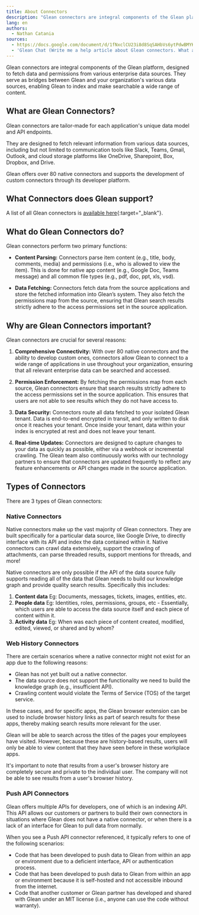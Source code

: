 ```yaml
---
title: About Connectors
description: "Glean connectors are integral components of the Glean platform, designed to fetch data and permissions from various enterprise data sources."
lang: en
authors:
  - Nathan Catania
sources:
  - https://docs.google.com/document/d/1fNxclCU23i8d8SqSAHbVs6ytPdwBMYK8um6aeMIJgwE/edit
  - 'Glean Chat (Write me a help article about Glean connectors. What are they, what do they do, why are they important, etc. Do not target any one specific connector. This is to be used as an "about" or "overview" page for all connectors.)'
---
```




Glean connectors are integral components of the Glean platform, designed to fetch data and permissions from various enterprise data sources. They serve as bridges between Glean and your organization's various data sources, enabling Glean to index and make searchable a wide range of content.

## What are Glean Connectors?
Glean connectors are tailor-made for each application's unique data model and API endpoints.

They are designed to fetch relevant information from various data sources, including but not limited to communication tools like Slack, Teams, Gmail, Outlook, and cloud storage platforms like OneDrive, Sharepoint, Box, Dropbox, and Drive.

Glean offers over 80 native connectors and supports the development of custom connectors through its developer platform.


## What Connectors does Glean support?
A list of all Glean connectors is [available here](https://www.glean.com/connectors){:target="_blank"}.


## What do Glean Connectors do?
Glean connectors perform two primary functions:

* **Content Parsing:** Connectors parse item content (e.g., title, body, comments, media) and permissions (i.e., who is allowed to view the item). This is done for native app content (e.g., Google Doc, Teams message) and all common file types (e.g., pdf, doc, ppt, xls, vsd).

* **Data Fetching:** Connectors fetch data from the source applications and store the fetched information into Glean’s system. They also fetch the permissions map from the source, ensuring that Glean search results strictly adhere to the access permissions set in the source application.


## Why are Glean Connectors important?
Glean connectors are crucial for several reasons:

1. **Comprehensive Connectivity:** With over 80 native connectors and the ability to develop custom ones, connectors allow Glean to connect to a wide range of applications in use throughout your organization, ensuring that all relevant enterprise data can be searched and accessed.

2. **Permission Enforcement:** By fetching the permissions map from each source, Glean connectors ensure that search results strictly adhere to the access permissions set in the source application. This ensures that users are not able to see results which they do not have access to.

3. **Data Security:** Connectors route all data fetched to your isolated Glean tenant. Data is end-to-end encrypted in transit, and only written to disk once it reaches your tenant. Once inside your tenant, data within your index is encrypted at rest and does not leave your tenant.

4. **Real-time Updates:** Connectors are designed to capture changes to your data as quickly as possible, either via a webhook or incremental crawling. The Glean team also continuously works with our technology partners to ensure that connectors are updated frequently to reflect any feature enhancements or API changes made in the source application.


## Types of Connectors
There are 3 types of Glean connectors:

### Native Connectors
Native connectors make up the vast majority of Glean connectors.  They are built specifically for a particular data source, like Google Drive, to directly interface with its API and index the data contained within it. Native connectors can crawl data extensively, support the crawling of attachments, can parse threaded results, support mentions for threads, and more!

Native connectors are only possible if the API of the data source fully supports reading all of the data that Glean needs to build our knowledge graph and provide quality search results. Specifically this includes:

1. **Content data**
    Eg: Documents, messages, tickets, images, entities, etc.
2. **People data**
    Eg: Identities, roles, permissions, groups, etc - Essentially, which users are able to access the data source itself and each piece of content within it.
3. **Activity data**
    Eg: When was each piece of content created, modified, edited, viewed, or shared and by whom?

### Web History Connectors
There are certain scenarios where a native connector might not exist for an app due to the following reasons:

- Glean has not yet built out a native connector.
- The data source does not support the functionality we need to build the knowledge graph (e.g., insufficient API).
- Crawling content would violate the Terms of Service (TOS) of the target service.

In these cases, and for specific apps, the Glean browser extension can be used to include browser history links as part of search results for these apps, thereby making search results more relevant for the user.

Glean will be able to search across the titles of the pages your employees have visited. However, because these are history-based results, users will only be able to view content that they have seen before in these workplace apps.

It's important to note that results from a user's browser history are completely secure and private to the individual user. The company will not be able to see results from a user's browser history.

### Push API Connectors
Glean offers multiple APIs for developers, one of which is an indexing API. This API allows our customers or partners to build their own connectors in situations where Glean does not have a native connector, or when there is a lack of an interface for Glean to pull data from normally. 

When you see a Push API connector referenced, it typically refers to one of the following scenarios:

- Code that has been developed to push data to Glean from within an app or environment due to a deficient interface, API or authentication process.
- Code that has been developed to push data to Glean from within an app or environment because it is self-hosted and not accessible inbound from the internet.
- Code that another customer or Glean partner has developed and shared with Glean under an MIT license (i.e., anyone can use the code without warranty).
